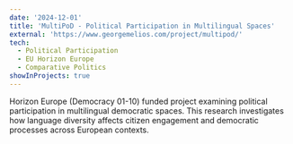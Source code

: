 ```yaml
---
date: '2024-12-01'
title: 'MultiPoD - Political Participation in Multilingual Spaces'
external: 'https://www.georgemelios.com/project/multipod/'
tech:
  - Political Participation
  - EU Horizon Europe
  - Comparative Politics
showInProjects: true
---
```


Horizon Europe (Democracy 01-10) funded project examining political participation in multilingual democratic spaces. This research investigates how language diversity affects citizen engagement and democratic processes across European contexts.
